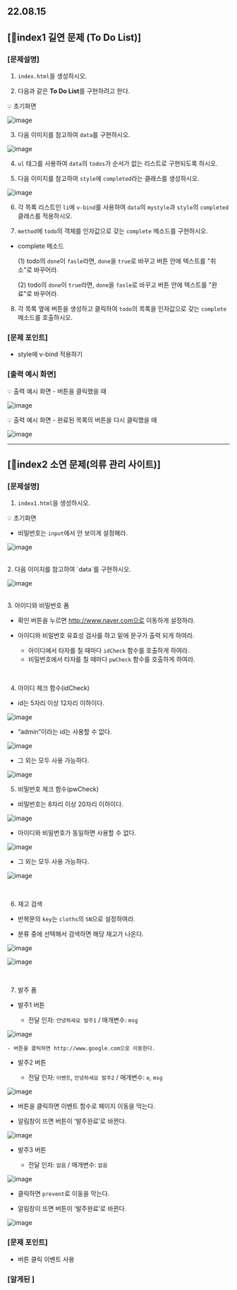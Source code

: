 ## 22.08.15

## [🐼index1 길연 문제 (To Do List)]

### [문제설명]

1. `index.html`을 생성하시오.

2. 다음과 같은 **To Do List**를 구현하려고 한다.

💡 초기화면

![image](https://user-images.githubusercontent.com/109563072/184618848-7ee192ff-cc67-48cc-9556-5e980568ad0a.png)


3. 다음 이미지를 참고하여 `data`를 구현하시오.

![image](https://user-images.githubusercontent.com/109563072/184618880-fa18cbdb-6f53-4519-b0ca-0c2cda9204a5.png)

4. `ul` 태그를 사용하여 `data`의 `todos`가 순서가 없는 리스트로 구현되도록 하시오.

5. 다음 이미지를 참고하여 `style`에 `completed`라는 클래스를 생성하시오.

![image](https://user-images.githubusercontent.com/109563072/184618891-fd621153-e5d2-4092-93c6-5fa3415082a3.png)

6. 각 목록 리스트인 `li`에 `v-bind`를 사용하여 `data`의 `mystyle`과 `style`의 `completed` 클래스를 적용하시오.

7. `method`에 `todo`의 객체를 인자값으로 갖는 `complete` 메소드를 구현하시오.

  - complete 메소드

      (1) todo의 `done`이 `fasle`라면, `done`을 `true`로 바꾸고 버튼 안에 텍스트를 "취소"로 바꾸어라.

      (2) todo의 `done`이 `true`라면, `done`을 `fasle`로 바꾸고 버튼 안에 텍스트를 "완료"로 바꾸어라.

8. 각 목록 옆에 버튼을 생성하고 클릭하여 `todo`의 목록을 인자값으로 갖는 `complete` 메소드를 호출하시오.

### [문제 포인트]

- style에 v-bind 적용하기

### [출력 예시 화면]

💡 출력 예시 화면 - 버튼을 클릭했을 때

![image](https://user-images.githubusercontent.com/109563072/184619165-938f025e-877f-4215-984a-a0109e06ca18.png)

💡 출력 예시 화면 - 완료된 목록의 버튼을 다시 클릭했을 때

![image](https://user-images.githubusercontent.com/109563072/184619178-e35bcd4f-40d2-4a35-b33d-536f081ae06a.png)

<hr/>

## [🦊index2 소연 문제(의류 관리 사이트)]

### [문제설명]

1. `index1.html`을 생성하시오.

💡 초기화면

- 비밀번호는 `input`에서 안 보이게 설정해라.

![image](https://user-images.githubusercontent.com/109563072/184619836-51445d0a-9854-447e-af40-22936dc83fb2.png)

<br>
2. 다음 이미지를 참고하여 `data`를 구현하시오.

![image](https://user-images.githubusercontent.com/109563072/184619889-8130c43d-aaa3-4219-9d32-6586ed665016.png)

<br>
3. 아이디와 비밀번호 폼

- 확인 버튼을 누르면 http://www.naver.com으로 이동하게 설정하라.

- 아이디와 비밀번호 유효성 검사를 하고 밑에 문구가 출력 되게 하여라.

    - 아이디에서 타자를 칠 때마다 `idCheck` 함수를 호출하게 하여라.
    - 비밀번호에서 타자를 칠 때마다 `pwCheck` 함수를 호출하게 하여라.

<br>

4. 아이디 체크 함수(idCheck)

- id는 5자리 이상 12자리 이하이다.

![image](https://user-images.githubusercontent.com/109563072/184620034-eef07a27-9a9e-4030-b16f-c74a492bbe29.png)


- “admin”이라는 id는 사용할 수 없다.

![image](https://user-images.githubusercontent.com/109563072/184620068-b7540b41-f876-4941-846e-6ef1e921f1fb.png)

- 그 외는 모두 사용 가능하다.

![image](https://user-images.githubusercontent.com/109563072/184620099-9e93fe4d-93f9-4e51-a75c-b30df5e04677.png)
<br>

5. 비밀번호 체크 함수(pwCheck)

- 비밀번호는 8자리 이상 20자리 이하이다.

![image](https://user-images.githubusercontent.com/109563072/184620150-7de74e1f-ff53-4fca-858e-bf63a3571579.png)

- 아이디와 비밀번호가 동일하면 사용할 수 없다.

![image](https://user-images.githubusercontent.com/109563072/184620184-3d6a046d-1003-4f5a-a9f3-80b933721eb1.png)

- 그 외는 모두 사용 가능하다.

![image](https://user-images.githubusercontent.com/109563072/184620198-5aa86ef0-7082-4a5a-8c2a-6baf6ba79fac.png)

<br>

6. 재고 검색

- 반복문의 `key`는 `cloths`의 `SN`으로 설정하여라.

- 분류 중에 선택해서 검색하면 해당 재고가 나온다.

![image](https://user-images.githubusercontent.com/109563072/184620242-9c2796b4-30b9-46d3-84b3-9d63b709a2c9.png)

![image](https://user-images.githubusercontent.com/109563072/184620256-c45a063b-5204-47bc-b1e5-ac288e0c6aa0.png)

<br>

7. 발주 폼

- 발주1 버튼

    - 전달 인자: `안녕하세요 발주1`  / 매개변수: `msg`

![image](https://user-images.githubusercontent.com/109563072/184620318-43fe0d4f-fb4a-4870-8f88-cc75505837b5.png)

    - 버튼을 클릭하면 http://www.google.com으로 이동한다.

- 발주2 버튼

    - 전달 인자: `이벤트`, `안녕하세요 발주2` /  매개변수: `e`, `msg`

![image](https://user-images.githubusercontent.com/109563072/184620394-f0e62bf7-9cf8-40ee-8040-16edd0f2ad7b.png)

  - 버튼을 클릭하면 이벤트 함수로 페이지 이동을 막는다.

  - 알림창이 뜨면 버튼이 ‘발주완료’로 바뀐다.

![image](https://user-images.githubusercontent.com/109563072/184620525-ba68ef73-ccdc-4b50-a9a4-04a30918409b.png)


- 발주3 버튼

    - 전달 인자: `없음` /  매개변수: `없음`

![image](https://user-images.githubusercontent.com/109563072/184620483-e272e6cc-4ae8-46bf-ac94-ffda127c5ded.png)


  - 클릭하면 `prevent`로 이동을 막는다.

  - 알림창이 뜨면 버튼이 ‘발주완료’로 바뀐다.

![image](https://user-images.githubusercontent.com/109563072/184620513-4bc7f597-8069-4ac3-8497-c149492b6927.png)

### [문제 포인트]

- 버튼 클릭 이벤트 사용

### [알게된 ]
